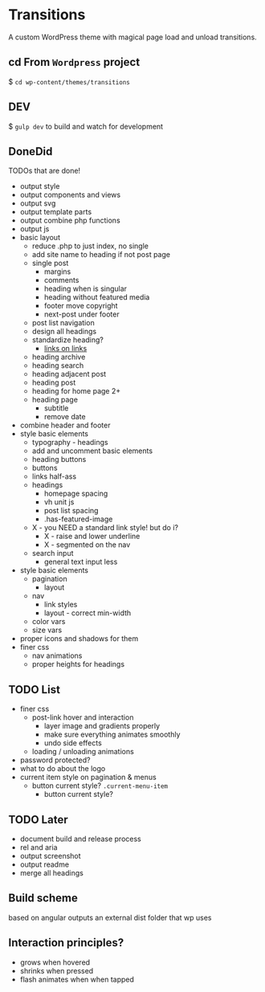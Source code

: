 # Transitions
A custom WordPress theme with magical page load and unload transitions.

## cd From `Wordpress` project
$ `cd wp-content/themes/transitions`

## DEV
$ `gulp dev` to build and watch for development

## DoneDid 
TODOs that are done!
- output style
- output components and views
- output svg
- output template parts
- output combine php functions
- output js
- basic layout
	- reduce .php to just index, no single
	- add site name to heading if not post page
	- single post
		- margins 
		- comments
		- heading when is singular
		- heading without featured media
		- footer move copyright
		- next-post under footer
	- post list navigation
	- design all headings
	- standardize heading?
		- [links on links](https://www.sarasoueidan.com/blog/nested-links/)
	- heading archive
	- heading search
	- heading adjacent post
	- heading post
	- heading for home page 2+
	- heading page
		- subtitle
		- remove date
- combine header and footer
- style basic elements
	- typography - headings
	- add and uncomment basic elements
	- heading buttons
	- buttons
	- links half-ass
	- headings
		- homepage spacing
		- vh unit js
		- post list spacing
		- .has-featured-image
	- X - you NEED a standard link style! but do i?
		- X - raise and lower underline
		- X - segmented on the nav
	- search input
		- general text input less
- style basic elements
	- pagination
		- layout
	- nav 
		- link styles
		- layout - correct min-width
	- color vars
	- size vars
- proper icons and shadows for them
- finer css
	- nav animations 
	- proper heights for headings

## TODO List
- finer css
	- post-link hover and interaction
		- layer image and gradients properly
		- make sure everything animates smoothly
		- undo side effects
	- loading / unloading animations
- password protected? 
- what to do about the logo
- current item style on pagination & menus
	- button current style? `.current-menu-item`
		- button current style? 


## TODO Later
- document build and release process
- rel and aria
- output screenshot
- output readme
- merge all headings

## Build scheme
based on angular
outputs an external dist folder that wp uses

## Interaction principles?
- grows when hovered
- shrinks when pressed
- flash animates when when tapped